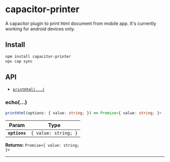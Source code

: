 # capacitor-printer

A capacitor plugin to print html document from mobile app. It's currently working for android devices only. 

## Install

```bash
npm install capacitor-printer
npx cap sync
```

## API

<docgen-index>

* [`printHtml(...)`](#echo)

</docgen-index>

<docgen-api>
<!--Update the source file JSDoc comments and rerun docgen to update the docs below-->

### echo(...)

```typescript
printHtml(options: { value: string; }) => Promise<{ value: string; }>
```

| Param         | Type                            |
| ------------- | ------------------------------- |
| **`options`** | <code>{ value: string; }</code> |

**Returns:** <code>Promise&lt;{ value: string; }&gt;</code>

--------------------

</docgen-api>
